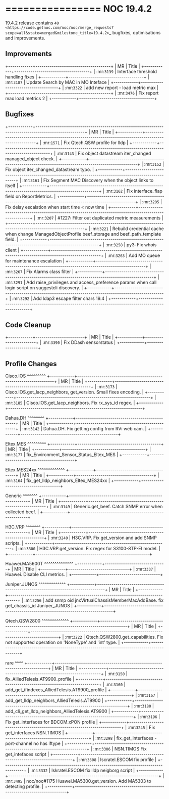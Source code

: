 

================
NOC 19.4.2
================

19.4.2 release contains `40 <https://code.getnoc.com/noc/noc/merge_requests?scope=all&state=merged&milestone_title=19.4.2>`_ bugfixes, optimisations and improvements.


Improvements
------------
+------------+-------------------------------------+
| MR         | Title                               |
+------------+-------------------------------------+
| :mr:`3139` | Interface threshold handling fixes  |
+------------+-------------------------------------+
| :mr:`3187` | Update Search by MAC in MO Inteface |
+------------+-------------------------------------+
| :mr:`3322` | add new report - load metric max    |
+------------+-------------------------------------+
| :mr:`3476` | Fix report max load metrics 2       |
+------------+-------------------------------------+



Bugfixes
--------
+------------+------------------------------------------------------------------------------------------------------+
| MR         | Title                                                                                                |
+------------+------------------------------------------------------------------------------------------------------+
| :mr:`1571` | Fix Qtech.QSW profile for lldp                                                                       |
+------------+------------------------------------------------------------------------------------------------------+
| :mr:`3143` | Fix object datastream iter_changed managed_object check.                                             |
+------------+------------------------------------------------------------------------------------------------------+
| :mr:`3152` | Fix object iter_changed_datastream typo.                                                             |
+------------+------------------------------------------------------------------------------------------------------+
| :mr:`3161` | Fix Segment MAC Discovery when the object links to itself                                            |
+------------+------------------------------------------------------------------------------------------------------+
| :mr:`3162` | Fix interface_flap field on ReportMetrics.                                                           |
+------------+------------------------------------------------------------------------------------------------------+
| :mr:`3205` | Fix delay escalation when start time < now time                                                      |
+------------+------------------------------------------------------------------------------------------------------+
| :mr:`3207` | #1227: Filter out duplicated metric measurements                                                     |
+------------+------------------------------------------------------------------------------------------------------+
| :mr:`3221` | Rebuild credential cache when change ManagedObjectProfile beef_storage and beef_path_template field. |
+------------+------------------------------------------------------------------------------------------------------+
| :mr:`3258` | py3: Fix whois client                                                                                |
+------------+------------------------------------------------------------------------------------------------------+
| :mr:`3263` | Add MO queue for maintenance escalation                                                              |
+------------+------------------------------------------------------------------------------------------------------+
| :mr:`3267` | Fix Alarms class filter                                                                              |
+------------+------------------------------------------------------------------------------------------------------+
| :mr:`3291` | Add raise_privileges and access_preference params when call login script on suggestcli discovery.    |
+------------+------------------------------------------------------------------------------------------------------+
| :mr:`3292` | Add ldap3 escape filter chars 19.4                                                                   |
+------------+------------------------------------------------------------------------------------------------------+



Code Cleanup
------------
+------------+------------------------+
| MR         | Title                  |
+------------+------------------------+
| :mr:`3390` | Fix DDash sensorstatus |
+------------+------------------------+



Profile Changes
---------------


Cisco.IOS
^^^^^^^^^
+------------+------------------------------------------------------------------+
| MR         | Title                                                            |
+------------+------------------------------------------------------------------+
| :mr:`3173` | Cisco.IOS.get_lacp_neighbors, get_version. Small fixes encoding. |
+------------+------------------------------------------------------------------+
| :mr:`3185` | Cisco.IOS.get_lacp_neighbors. Fix rx_sys_id regex.               |
+------------+------------------------------------------------------------------+



Dahua.DH
^^^^^^^^
+------------+------------------------------------------------+
| MR         | Title                                          |
+------------+------------------------------------------------+
| :mr:`3142` | Dahua.DH. Fix getting config from RVi web cam. |
+------------+------------------------------------------------+



Eltex.MES
^^^^^^^^^
+------------+-----------------------------------------+
| MR         | Title                                   |
+------------+-----------------------------------------+
| :mr:`3177` | fix_Environment_Sensor_Status_Eltex_MES |
+------------+-----------------------------------------+



Eltex.MES24xx
^^^^^^^^^^^^^
+------------+--------------------------------------+
| MR         | Title                                |
+------------+--------------------------------------+
| :mr:`3164` | fix_get_lldp_neighbors_Eltex_MES24xx |
+------------+--------------------------------------+



Generic
^^^^^^^
+------------+---------------------------------------------------------+
| MR         | Title                                                   |
+------------+---------------------------------------------------------+
| :mr:`3149` | Generic.get_beef. Catch SNMP error when collected beef. |
+------------+---------------------------------------------------------+



H3C.VRP
^^^^^^^
+------------+--------------------------------------------------------+
| MR         | Title                                                  |
+------------+--------------------------------------------------------+
| :mr:`3240` | H3C.VRP. Fix get_version and add SNMP scripts.         |
+------------+--------------------------------------------------------+
| :mr:`3300` | H3C.VRP.get_version. Fix regex for S3100-8TP-EI model. |
+------------+--------------------------------------------------------+



Huawei.MA5600T
^^^^^^^^^^^^^^
+------------+------------------------------+
| MR         | Title                        |
+------------+------------------------------+
| :mr:`3337` | Huawei. Disable CLI metrics. |
+------------+------------------------------+



Juniper.JUNOS
^^^^^^^^^^^^^
+------------+----------------------------------------------------------------------------------+
| MR         | Title                                                                            |
+------------+----------------------------------------------------------------------------------+
| :mr:`3256` | add snmp oid jnxVirtualChassisMemberMacAddBase. fix get_chassis_id Juniper_JUNOS |
+------------+----------------------------------------------------------------------------------+



Qtech.QSW2800
^^^^^^^^^^^^^
+------------+-------------------------------------------------------------------------------------------+
| MR         | Title                                                                                     |
+------------+-------------------------------------------------------------------------------------------+
| :mr:`3222` | Qtech.QSW2800.get_capabilities. Fix not supported operation on 'NoneType' and 'int' type. |
+------------+-------------------------------------------------------------------------------------------+



rare
^^^^
+------------+--------------------------------------------------------------------------+
| MR         | Title                                                                    |
+------------+--------------------------------------------------------------------------+
| :mr:`3150` | fix_AlliedTelesis.AT9900_profile                                         |
+------------+--------------------------------------------------------------------------+
| :mr:`3160` | add_get_ifindexes_AlliedTelesis.AT9900_profile                           |
+------------+--------------------------------------------------------------------------+
| :mr:`3167` | add_get_lldp_neighbors_AlliedTelesis.AT9900                              |
+------------+--------------------------------------------------------------------------+
| :mr:`3180` | add_cli_get_lldp_neighbors_AlliedTelesis.AT9900                          |
+------------+--------------------------------------------------------------------------+
| :mr:`3196` | Fix get_interfaces  for  BDCOM.xPON profile                              |
+------------+--------------------------------------------------------------------------+
| :mr:`3245` | Fix get_interfaces NSN.TIMOS                                             |
+------------+--------------------------------------------------------------------------+
| :mr:`3298` | fix_get_interfaces - port-channel no has iftype                          |
+------------+--------------------------------------------------------------------------+
| :mr:`3306` | NSN.TIMOS Fix get_intefaces script                                       |
+------------+--------------------------------------------------------------------------+
| :mr:`3308` | Iscratel.ESCOM fix profile                                               |
+------------+--------------------------------------------------------------------------+
| :mr:`3332` | Iskratel.ESCOM fix lldp neigborg script                                  |
+------------+--------------------------------------------------------------------------+
| :mr:`3495` | noc/noc#1175 Huawei.MA5300.get_version. Add MA5303 to detecting profile. |
+------------+--------------------------------------------------------------------------+
